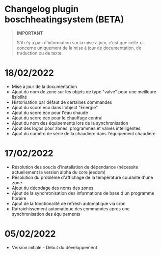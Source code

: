 # Changelog plugin boschheatingsystem (BETA)

>**IMPORTANT**
>
>S'il n'y a pas d'information sur la mise à jour, c'est que celle-ci concerne uniquement de la mise à jour de documentation, de traduction ou de texte.

# 18/02/2022

- Mise à jour de la documentation
- Ajout du nom de zone sur les objets de type "valve" pour une meilleure lisibilité
- Historisation par défaut de certaines commandes
- Ajout du score éco dans l'object "Energie"
- Ajout du score éco pour l'eau chaude
- Ajout du score éco pour le chauffage central
- Ajout du nom des équipements lors de la synchronisation
- Ajout des logos pour zones, programmes et valves intelligentes
- Ajout du numéro de série de la chaudière dans l'équipement chaudière

# 17/02/2022

- Résolution des soucis d'installation de dépendance (nécessite actuellement la version alpha du core jeedom)
- Résolution du problème d'affichage de la température courante d'une zone
- Ajout du décodage des noms des zones
- Ajout de la synchronisation des informations de base d'un programme horaire
- Ajout de la fonctionalité de refresh automatique via cron
- Rafraichissement automatique des commandes après une synchronisation des équipements

# 05/02/2022

- Version initiale - Début du développement

